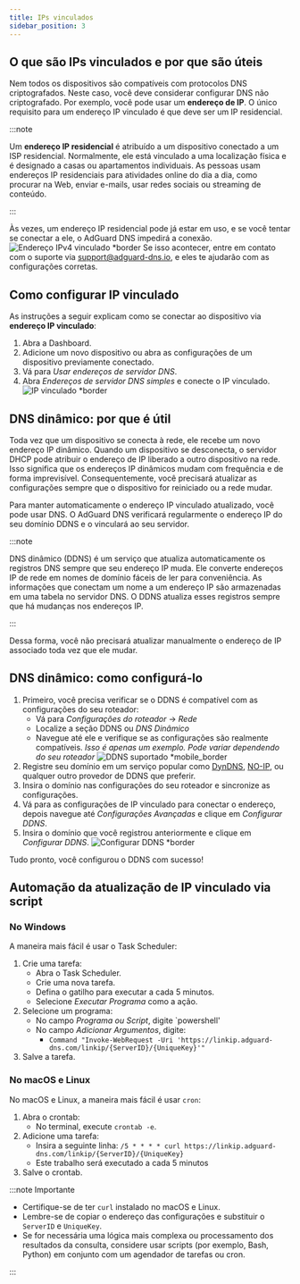 ```yaml
---
title: IPs vinculados
sidebar_position: 3
---
```


## O que são IPs vinculados e por que são úteis

Nem todos os dispositivos são compatíveis com protocolos DNS criptografados. Neste caso, você deve considerar configurar DNS não criptografado. Por exemplo, você pode usar um **endereço de IP**. O único requisito para um endereço IP vinculado é que deve ser um IP residencial.

:::note

Um **endereço IP residencial** é atribuído a um dispositivo conectado a um ISP residencial. Normalmente, ele está vinculado a uma localização física e é designado a casas ou apartamentos individuais. As pessoas usam endereços IP residenciais para atividades online do dia a dia, como procurar na Web, enviar e-mails, usar redes sociais ou streaming de conteúdo.

:::

Às vezes, um endereço IP residencial pode já estar em uso, e se você tentar se conectar a ele, o AdGuard DNS impedirá a conexão.
![Endereço IPv4 vinculado \*border](https://cdn.adtidy.org/content/kb/dns/private/new_dns/connect/linked.png)
Se isso acontecer, entre em contato com o suporte via [support@adguard-dns.io](mailto:support@adguard-dns.io), e eles te ajudarão com as configurações corretas.

## Como configurar IP vinculado

As instruções a seguir explicam como se conectar ao dispositivo via **endereço IP vinculado**:

1. Abra a Dashboard.
2. Adicione um novo dispositivo ou abra as configurações de um dispositivo previamente conectado.
3. Vá para _Usar endereços de servidor DNS_.
4. Abra _Endereços de servidor DNS simples_ e conecte o IP vinculado.
   ![IP vinculado \*border](https://cdn.adtidy.org/content/kb/dns/private/new_dns/connect/linked_step4.png)

## DNS dinâmico: por que é útil

Toda vez que um dispositivo se conecta à rede, ele recebe um novo endereço IP dinâmico. Quando um dispositivo se desconecta, o servidor DHCP pode atribuir o endereço de IP liberado a outro dispositivo na rede. Isso significa que os endereços IP dinâmicos mudam com frequência e de forma imprevisível. Consequentemente, você precisará atualizar as configurações sempre que o dispositivo for reiniciado ou a rede mudar.

Para manter automaticamente o endereço IP vinculado atualizado, você pode usar DNS. O AdGuard DNS verificará regularmente o endereço IP do seu domínio DDNS e o vinculará ao seu servidor.

:::note

DNS dinâmico (DDNS) é um serviço que atualiza automaticamente os registros DNS sempre que seu endereço IP muda. Ele converte endereços IP de rede em nomes de domínio fáceis de ler para conveniência. As informações que conectam um nome a um endereço IP são armazenadas em uma tabela no servidor DNS. O DDNS atualiza esses registros sempre que há mudanças nos endereços IP.

:::

Dessa forma, você não precisará atualizar manualmente o endereço de IP associado toda vez que ele mudar.

## DNS dinâmico: como configurá-lo

1. Primeiro, você precisa verificar se o DDNS é compatível com as configurações do seu roteador:
   - Vá para _Configurações do roteador_ → _Rede_
   - Localize a seção DDNS ou _DNS Dinâmico_
   - Navegue até ele e verifique se as configurações são realmente compatíveis. _Isso é apenas um exemplo. Pode variar dependendo do seu roteador_
     ![DDNS suportado \*mobile\_border](https://cdn.adtidy.org/content/kb/dns/private/new_dns/connect/dynamic_dns.png)
2. Registre seu domínio em um serviço popular como [DynDNS](https://dyn.com/remote-access/), [NO-IP](https://www.noip.com/), ou qualquer outro provedor de DDNS que preferir.
3. Insira o domínio nas configurações do seu roteador e sincronize as configurações.
4. Vá para as configurações de IP vinculado para conectar o endereço, depois navegue até _Configurações Avançadas_ e clique em _Configurar DDNS_.
5. Insira o domínio que você registrou anteriormente e clique em _Configurar DDNS_.
   ![Configurar DDNS \*border](https://cdn.adtidy.org/content/kb/dns/private/new_dns/connect/dns_supported.png)

Tudo pronto, você configurou o DDNS com sucesso!

## Automação da atualização de IP vinculado via script

### No Windows

A maneira mais fácil é usar o Task Scheduler:

1. Crie uma tarefa:
   - Abra o Task Scheduler.
   - Crie uma nova tarefa.
   - Defina o gatilho para executar a cada 5 minutos.
   - Selecione _Executar Programa_ como a ação.
2. Selecione um programa:
   - No campo _Programa ou Script_, digite \`powershell'
   - No campo _Adicionar Argumentos_, digite:
     - `Command "Invoke-WebRequest -Uri 'https://linkip.adguard-dns.com/linkip/{ServerID}/{UniqueKey}'"`
3. Salve a tarefa.

### No macOS e Linux

No macOS e Linux, a maneira mais fácil é usar `cron`:

1. Abra o crontab:
   - No terminal, execute `crontab -e`.
2. Adicione uma tarefa:
   - Insira a seguinte linha:
     `/5 * * * * curl https://linkip.adguard-dns.com/linkip/{ServerID}/{UniqueKey}`
   - Este trabalho será executado a cada 5 minutos
3. Salve o crontab.

:::note Importante

- Certifique-se de ter `curl` instalado no macOS e Linux.
- Lembre-se de copiar o endereço das configurações e substituir o `ServerID` e `UniqueKey`.
- Se for necessária uma lógica mais complexa ou processamento dos resultados da consulta, considere usar scripts (por exemplo, Bash, Python) em conjunto com um agendador de tarefas ou cron.

:::
